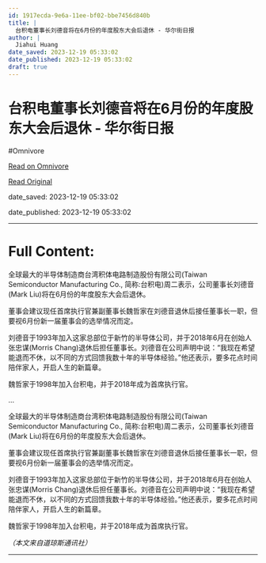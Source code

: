 ```yaml
---
id: 1917ecda-9e6a-11ee-bf02-bbe7456d840b
title: |
  台积电董事长刘德音将在6月份的年度股东大会后退休 - 华尔街日报
author: |
  Jiahui Huang
date_saved: 2023-12-19 05:33:02
date_published: 2023-12-19 05:33:02
draft: true
---
```


# 台积电董事长刘德音将在6月份的年度股东大会后退休 - 华尔街日报
#Omnivore

[Read on Omnivore](https://omnivore.app/me/6-18c820c6b0e)

[Read Original](https://cn.wsj.com/amp/articles/%E5%8F%B0%E7%A7%AF%E7%94%B5%E8%91%A3%E4%BA%8B%E9%95%BF%E5%88%98%E5%BE%B7%E9%9F%B3%E5%B0%86%E5%9C%A86%E6%9C%88%E4%BB%BD%E7%9A%84%E5%B9%B4%E5%BA%A6%E8%82%A1%E4%B8%9C%E5%A4%A7%E4%BC%9A%E5%90%8E%E9%80%80%E4%BC%91-a020e49c)

date_saved: 2023-12-19 05:33:02

date_published: 2023-12-19 05:33:02

--- 

# Full Content: 

全球最大的半导体制造商台湾积体电路制造股份有限公司(Taiwan Semiconductor Manufacturing Co., 简称:台积电)周二表示，公司董事长刘德音(Mark Liu)将在6月份的年度股东大会后退休。

董事会建议现任首席执行官兼副董事长魏哲家在刘德音退休后接任董事长一职，但要视6月份新一届董事会的选举情况而定。

刘德音于1993年加入这家总部位于新竹的半导体公司，并于2018年6月在创始人张忠谋(Morris Chang)退休后担任董事长。刘德音在公司声明中说：“我现在希望能退而不休，以不同的方式回馈我数十年的半导体经验。”他还表示，要多花点时间陪伴家人，开启人生的新篇章。

魏哲家于1998年加入台积电，并于2018年成为首席执行官。

...

全球最大的半导体制造商台湾积体电路制造股份有限公司(Taiwan Semiconductor Manufacturing Co., 简称:台积电)周二表示，公司董事长刘德音(Mark Liu)将在6月份的年度股东大会后退休。

董事会建议现任首席执行官兼副董事长魏哲家在刘德音退休后接任董事长一职，但要视6月份新一届董事会的选举情况而定。

刘德音于1993年加入这家总部位于新竹的半导体公司，并于2018年6月在创始人张忠谋(Morris Chang)退休后担任董事长。刘德音在公司声明中说：“我现在希望能退而不休，以不同的方式回馈我数十年的半导体经验。”他还表示，要多花点时间陪伴家人，开启人生的新篇章。

魏哲家于1998年加入台积电，并于2018年成为首席执行官。

_（本文来自道琼斯通讯社）_

---

